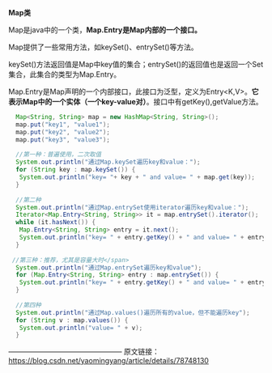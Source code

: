 **Map类**

Map是java中的一个类，**Map.Entry是Map内部的一个接口。**

Map提供了一些常用方法，如keySet()、entrySet()等方法。


keySet()方法返回值是Map中key值的集合；entrySet()的返回值也是返回一个Set集合，此集合的类型为Map.Entry。


Map.Entry是Map声明的一个内部接口，此接口为泛型，定义为Entry<K,V>。**它表示Map中的一个实体（一个key-value对）**。接口中有getKey(),getValue方法。

```java
  Map<String, String> map = new HashMap<String, String>();    
  map.put("key1", "value1");    
  map.put("key2", "value2");    
  map.put("key3", "value3");    
      
  //第一种：普遍使用，二次取值    
  System.out.println("通过Map.keySet遍历key和value：");    
  for (String key : map.keySet()) {    
   System.out.println("key= "+ key + " and value= " + map.get(key));    
  }    
      
  //第二种    
  System.out.println("通过Map.entrySet使用iterator遍历key和value：");    
  Iterator<Map.Entry<String, String>> it = map.entrySet().iterator();    
  while (it.hasNext()) {    
   Map.Entry<String, String> entry = it.next();    
   System.out.println("key= " + entry.getKey() + " and value= " + entry.getValue());    
  }    
      
 //第三种：推荐，尤其是容量大时</span>    
  System.out.println("通过Map.entrySet遍历key和value");    
  for (Map.Entry<String, String> entry : map.entrySet()) {    
   System.out.println("key= " + entry.getKey() + " and value= " + entry.getValue());    
  }    
    
  //第四种    
  System.out.println("通过Map.values()遍历所有的value，但不能遍历key");    
  for (String v : map.values()) {    
   System.out.println("value= " + v);    
  }
```

————————————————
原文链接：https://blog.csdn.net/yaomingyang/article/details/78748130
